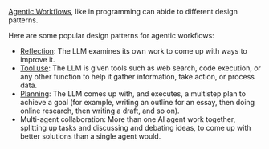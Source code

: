 [Agentic Workflows](./Agentic%20Reasoning%20-%20Agentic%20Workflows.md), like in programming can abide to different design patterns.

Here are some popular design patterns for agentic workflows:

- [Reflection](https://x.com/AndrewYNg/status/1773393357022298617): The LLM examines its own work to come up with ways to improve it. 
- [Tool use](https://x.com/AndrewYNg/status/1775951610059141147): The LLM is given tools such as web search, code execution, or any other function to help it gather information, take action, or process data. 
- [Planning](https://x.com/AndrewYNg/status/1779606380665803144): The LLM comes up with, and executes, a multistep plan to achieve a goal (for example, writing an outline for an essay, then doing online research, then writing a draft, and so on). 
- Multi-agent collaboration: More than one AI agent work together, splitting up tasks and discussing and debating ideas, to come up with better solutions than a single agent would.
